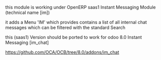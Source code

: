 this module is working under OpenERP saas1 Instant Messaging Module (technical name [im])

it adds a Menu 'IM' which provides contains a list of all internal chat messages which can be filtered with the standard Search

this (saas1) Version should be ported to work for odoo 8.0 Instant Messaging [im_chat]

https://github.com/OCA/OCB/tree/8.0/addons/im_chat

